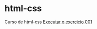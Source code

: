 # html-css
Curso de html-css
<a href="https://franciscopaulinogaspar.github.io/html-css/Exercicios/ex003/index.html">Executar o exercicio 001 </a>